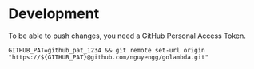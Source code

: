 # Development

To be able to push changes, you need a GitHub Personal Access Token.
```shell
GITHUB_PAT=github_pat_1234 && git remote set-url origin "https://${GITHUB_PAT}@github.com/nguyengg/golambda.git"
```
